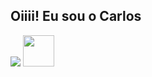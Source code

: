 ## Oiiii! Eu sou o Carlos
<div>
  <img src="https://img.shields.io/badge/LinkedIn-0077B5?style=for-the-badge&logo=linkedin&logoColor=white" />
  <img height="50em" src="https://cdn.jsdelivr.net/gh/devicons/devicon@latest/icons/css3/css3-original-wordmark.svg" />
</div>
